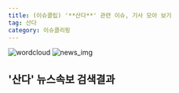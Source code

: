 ```yaml
---
title: (이슈클립) '**산다**' 관련 이슈, 기사 모아 보기
tag: 산다
category: 이슈클리핑
---
```

![wordcloud](https://s3.ap-northeast-2.amazonaws.com/lyrics101-wordcloud/2018-09-08-1536374091.png)
![news_img](https://user-images.githubusercontent.com/42597476/44507050-1206f400-a6e4-11e8-8d98-7ffbfebb353f.png)
## **'**산다**'** 뉴스속보 검색결과

